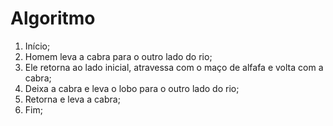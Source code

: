 # Algoritmo

1. Início;
2. Homem leva a cabra para o outro lado do rio;
3. Ele retorna ao lado inicial, atravessa com o maço de alfafa e volta com a cabra;
4. Deixa a cabra e leva o lobo para o outro lado do rio;
4. Retorna e leva a cabra;
5. Fim;